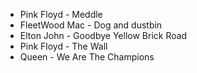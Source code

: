 * Pink Floyd - Meddle
* FleetWood Mac - Dog and dustbin
* Elton John - Goodbye Yellow Brick Road
* Pink Floyd - The Wall
* Queen - We Are The Champions
